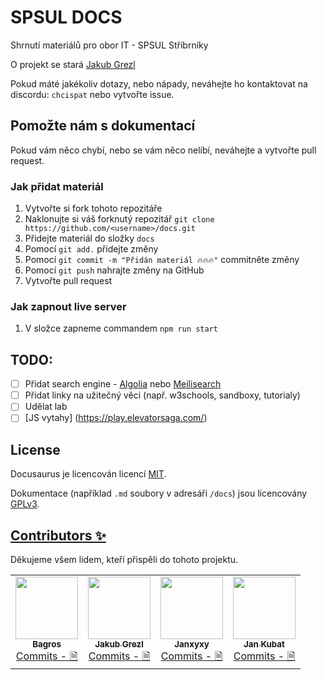 # SPSUL DOCS
Shrnutí materiálů pro obor IT - SPSUL Stříbrníky

O projekt se stará [Jakub Grezl](https://github.com/jakubgrezl)

Pokud máté jakékoliv dotazy, nebo nápady, neváhejte ho kontaktovat na discordu: `chcispat` nebo vytvořte issue.

## Pomožte nám s dokumentací

Pokud vám něco chybí, nebo se vám něco nelíbí, neváhejte a vytvořte pull request.

### Jak přidat materiál

1. Vytvořte si fork tohoto repozitáře
2. Naklonujte si váš forknutý repozitář `git clone https://github.com/<username>/docs.git`
3. Přidejte materiál do složky `docs`
4. Pomocí `git add.` přidejte změny
5. Pomocí `git commit -m "Přidán materiál 🔥🔥🔥"` commitněte změny
6. Pomocí `git push` nahrajte změny na GitHub
7. Vytvořte pull request

### Jak zapnout live server

1. V složce zapneme commandem `npm run start`


## TODO:
 - [ ] Přidat search engine - [Algolia](https://www.algolia.com/) nebo [Meilisearch](https://www.meilisearch.com/)
 - [ ] Přidat linky na užitečný věci (např. w3schools, sandboxy, tutorialy)
 - [ ] Udělat lab
 - [ ] [JS vytahy] (https://play.elevatorsaga.com/)

## License
Docusaurus je licencován licencí [MIT](./LICENSE).

Dokumentace (například `.md` soubory v adresáři `/docs`) jsou licencovány [GPLv3](./LICENSE-docs).

## [Contributors ✨](https://github.com/SPSUL-DOCS/docs/graphs/contributors)

Děkujeme všem lidem, kteří přispěli do tohoto projektu.

<!-- ALL-CONTRIBUTORS-LIST:START - Do not remove or modify this section -->
<!-- prettier-ignore-start -->
<!-- markdownlint-disable -->
<table>
  <tr>
      <td align="center">
        <a href="https://github.com/losbagros">
            <img src="https://avatars.githubusercontent.com/u/45005533?v=4" width="100px;" alt=""/>
            <br />
            <sub><b>Bagros</b></sub>
        </a>
        <br />
        <a href="https://github.com/SPSUL-DOCS/docs/commits?author=losbagros" title="COMMITS">Commits - 🗎</a>
    </td>
        <td align="center">
        <a href="https://github.com/jakubgrezl">
            <img src="https://avatars.githubusercontent.com/u/105577864?v=4" width="100px;" alt=""/>
            <br />
            <sub><b>Jakub Grezl</b></sub>
        </a>
        <br />
        <a href="https://github.com/SPSUL-DOCS/docs/commits?author=jakubgrezl" title="COMMITS">Commits - 🗎</a>
    </td>
    <td align="center">
        <a href="https://github.com/janxyxy">
            <img src="https://avatars.githubusercontent.com/u/115793323?v=4" width="100px;" alt=""/>
            <br />
            <sub><b>Janxyxy</b></sub>
        </a>
        <br />
        <a href="https://github.com/SPSUL-DOCS/docs/commits?author=janxyxy" title="COMMITS">Commits - 🗎</a>
    </td>
        <td align="center">
        <a href="https://github.com/jankubatt">
            <img src="https://avatars.githubusercontent.com/u/43667814?v=4" width="100px;" alt=""/>
            <br />
            <sub><b>Jan Kubat</b></sub>
        </a>
        <br />
        <a href="https://github.com/SPSUL-DOCS/docs/commits?author=jankubatt" title="COMMITS">Commits - 🗎</a>
    </td>
  </tr>
</table>

<!-- markdownlint-restore -->
<!-- prettier-ignore-end -->

<!-- ALL-CONTRIBUTORS-LIST:END -->
